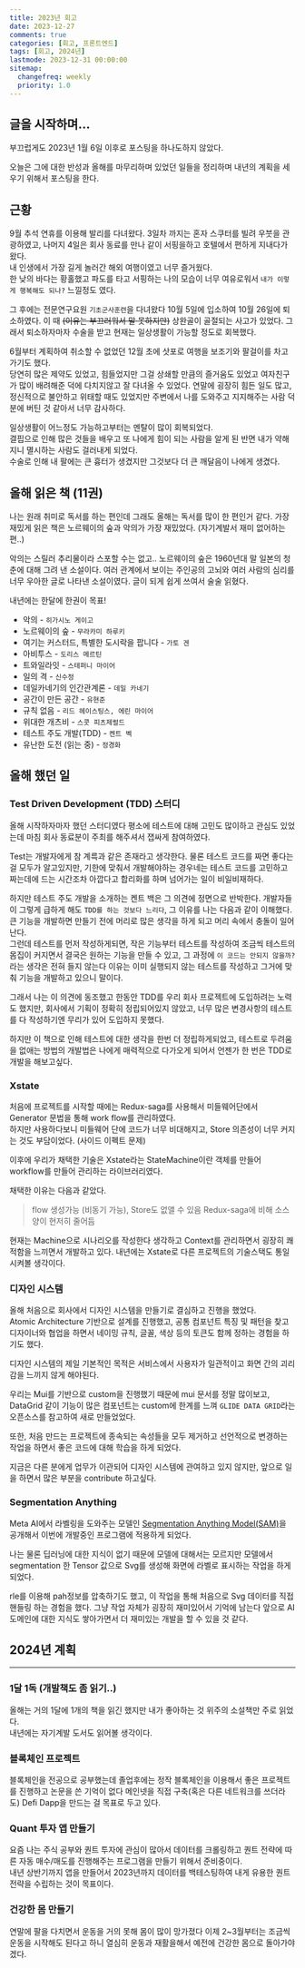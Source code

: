 ```yaml
---
title: 2023년 회고
date: 2023-12-27
comments: true
categories: [회고, 프론트엔드]
tags: [회고, 2024년]
lastmode: 2023-12-31 00:00:00
sitemap:
  changefreq: weekly
  priority: 1.0
---
```


## 글을 시작하며...

부끄럽게도 2023년 1월 6일 이후로 포스팅을 하나도하지 않았다.

오늘은 그에 대한 반성과 올해를 마무리하며 있었던 일들을 정리하며 내년의 계획을 세우기 위해서 포스팅을 한다.

## 근황

9월 추석 연휴를 이용해 발리를 다녀왔다. 3일차 까지는 혼자 스쿠터를 빌려 우붓을 관광하였고, 나머지 4일은 회사 동료를 만나 같이 서핑을하고 호텔에서 편하게 지내다가 왔다.  
내 인생에서 가장 길게 놀러간 해외 여행이였고 너무 즐거웠다.  
한 낮의 바다는 황홀했고 파도를 타고 서핑하는 나의 모습이 너무 여유로워서 `내가 이렇게 행복해도 되나?` 느낄정도 였다.

그 후에는 전문연구요원 `기초군사훈련`을 다녀왔다 10월 5일에 입소하여 10월 26일에 퇴소하였다.
이 때 ~~(이유는 부끄러워서 말 못하지만)~~ 상완골이 골절되는 사고가 있었다.
그래서 퇴소하자마자 수술을 받고 현재는 일상생활이 가능할 정도로 회복했다.

6월부터 계획하여 취소할 수 없었던 12월 초에 삿포로 여행을 보조기와 팔걸이를 차고 가기도 했다.  
당연히 많은 제약도 있었고, 힘들었지만 그걸 상쇄할 만큼의 즐거움도 있었고 여자친구가 많이 배려해준 덕에 다치지않고 잘 다녀올 수 있었다. 연말에 굉장히 힘든 일도 많고, 정신적으로 불안하고 위태할 때도 있었지만 주변에서 나를 도와주고 지지해주는 사람 덕분에 버틴 것 같아서 너무 감사하다.

일상생활이 어느정도 가능하고부터는 멘탈이 많이 회복되었다.  
결핍으로 인해 많은 것들을 배우고 또 나에게 힘이 되는 사람을 알게 된 반면 내가 약해지니 멸시하는 사람도 걸러내게 되었다.  
수술로 인해 내 팔에는 큰 흉터가 생겼지만 그것보다 더 큰 깨달음이 나에게 생겼다.

## 올해 읽은 책 (11권)

나는 원래 취미로 독서를 하는 편인데 그래도 올해는 독서를 많이 한 편인거 같다.
가장 재밌게 읽은 책은 노르웨이의 숲과 악의가 가장 재밌었다. (자기계발서 재미 없어하는 편..)

악의는 스릴러 추리물이라 스포할 수는 없고.. 노르웨이의 숲은 1960년대 말 일본의 청춘에 대해 그려 낸 소설이다. 여러 관계에서 보이는 주인공의 고뇌와 여러 사람의 심리를 너무 우아한 글로 나타낸 소설이였다. 글이 되게 쉽게 쓰여서 술술 읽혔다.

내년에는 한달에 한권이 목표!

- 악의 - `히가시노 게이고`
- 노르웨이의 숲 - `무라카미 하루키`
- 여기는 커스터드, 특별한 도시락을 팝니다 - `가토 겐`
- 아비투스 - `도리스 메르틴`
- 트와일라잇 - `스테퍼니 마이어`
- 일의 격 - `신수정`
- 데일카네기의 인간관계론 - `데일 카네기`
- 공간이 만든 공간 - `유현준`
- 규칙 없음 - `리드 헤이스팅스, 에린 마이어`
- 위대한 개츠비 - `스콧 피츠제럴드`
- 테스트 주도 개발(TDD) - `켄트 벡`
- 유난한 도전 (읽는 중) - `정경화`

## 올해 했던 일

### Test Driven Development (TDD) 스터디

올해 시작하자마자 했던 스터디였다 평소에 테스트에 대해 고민도 많이하고 관심도 있었는데 마침 회사 동료분이 주최를 해주셔서 잽싸게 참여하였다.

Test는 개발자에게 참 계륵과 같은 존재라고 생각한다. 물론 테스트 코드를 짜면 좋다는걸 모두가 알고있지만, 기한에 맞춰서 개발해야하는 경우네는 테스트 코드를 고민하고 짜는데에 드는 시간조차 아깝다고 합리화를 하며 넘어가는 일이 비일비재하다.

하지만 테스트 주도 개발을 소개하는 켄트 백은 그 의견에 정면으로 반박한다. 개발자들이 그렇게 급하게 해도 `TDD를 하는 것보다 느리다`, 그 이유를 나는 다음과 같이 이해했다.  
큰 기능을 개발하면 만들기 전에 머리로 많은 생각을 하게 되고 머리 속에서 충돌이 일어난다.  
그런데 테스트를 먼저 작성하게되면, 작은 기능부터 테스트를 작성하여 조금씩 테스트의 몸집이 커지면서 결국은 원하는 기능을 만들 수 있고, 그 과정에 `이 코드는 안되지 않을까?`라는 생각은 전혀 들지 않는다 이유는 이미 실행되지 않는 테스트를 작성하고 그거에 맞춰 기능을 개발하고 있으니 말이다.

그래서 나는 이 의견에 동조했고 한동안 TDD를 우리 회사 프로젝트에 도입하려는 노력도 했지만, 회사에서 기획이 정확히 정립되어있지 않았고, 너무 많은 변경사항의 테스트를 다 작성하기엔 무리가 있어 도입하지 못했다.

하지만 이 책으로 인해 테스트에 대한 생각을 한번 더 정립하게되었고, 테스트로 두려움을 없애는 방법의 개발법은 나에게 매력적으로 다가오게 되어서 언젠가 한 번은 TDD로 개발을 해보고싶다.

### Xstate

처음에 프로젝트를 시작할 때에는 Redux-saga를 사용해서 미들웨어단에서 Generator 문법을 통해 work flow를 관리하였다.  
하지만 사용하다보니 미들웨어 단에 코드가 너무 비대해지고, Store 의존성이 너무 커지는 것도 부담이었다. (사이드 이펙트 문제)

이후에 우리가 채택한 기술은 Xstate라는 StateMachine이란 객체를 만들어 workflow를 만들어 관리하는 라이브러리였다.

채택한 이유는 다음과 같았다.

> flow 생성가능 (비동기 가능), Store도 없앨 수 있음 Redux-saga에 비해 소스양이 현저히 줄어듬

현재는 Machine으로 시나리오를 작성한다 생각하고 Context를 관리하면서 굉장히 쾌적함을 느끼면서 개발하고 있다. 내년에는 Xstate로 다른 프로젝트의 기술스택도 통일 시켜볼 생각이다.

### 디자인 시스템

올해 처음으로 회사에서 디자인 시스템을 만들기로 결심하고 진행을 했었다.  
Atomic Architecture 기반으로 설계를 진행했고, 공통 컴포넌트 특징 및 패턴을 찾고 디자이너와 협업을 하면서 네이밍 규칙, 글꼴, 색상 등의 토큰도 함께 정하는 경험을 하기도 했다.

디자인 시스템의 제일 기본적인 목적은 서비스에서 사용자가 일관적이고 화면 간의 괴리감을 느끼지 않게 해야된다.

우리는 Mui를 기반으로 custom을 진행했기 때문에 mui 문서를 정말 많이보고, DataGrid 같이 기능이 많은 컴포넌트는 custom에 한계를 느껴 `GLIDE DATA GRID`라는 오픈소스를 참고하여 새로 만들었었다.

또한, 처음 만드는 프로젝트에 종속되는 속성들을 모두 제거하고 선언적으로 변경하는 작업을 하면서 좋은 코드에 대해 학습을 하게 되었다.

지금은 다른 분에게 업무가 이관되어 디자인 시스템에 관여하고 있지 않지만, 앞으로 일을 하면서 많은 부분을 contribute 하고싶다.

### Segmentation Anything

Meta AI에서 라벨링을 도와주는 모델인 [Segmentation Anything Model(SAM)](https://segment-anything.com/])을 공개해서 이번에 개발중인 프로그램에 적용하게 되었다.

나는 물론 딥러닝에 대한 지식이 없기 때문에 모델에 대해서는 모르지만 모델에서 segmentation 한 Tensor 값으로 Svg를 생성해 화면에 라벨로 표시하는 작업을 하게 되었다.

rle를 이용해 pah정보를 압축하기도 했고, 이 작업을 통해 처음으로 Svg 데이터를 직접 핸들링 하는 경험을 했다. 그냥 작업 자체가 굉장히 재미있어서 기억에 남는다 앞으로 AI 도메인에 대한 지식도 쌓아가면서 더 재미있는 개발을 할 수 있을 것 같다.

## 2024년 계획

---

### 1달 1독 (개발책도 좀 읽기..)

올해는 거의 1달에 1개의 책을 읽긴 했지만 내가 좋아하는 것 위주의 소설책만 주로 읽었다.  
내년에는 자기계발 도서도 읽어볼 생각이다.

### 블록체인 프로젝트

블록체인을 전공으로 공부했는데 졸업후에는 정작 블록체인을 이용해서 좋은 프로젝트를 진행하고 논문을 쓴 기억이 없다 메인넷을 직접 구축(혹은 다른 네트워크를 쓰더라도) Defi Dapp을 만드는 걸 목표로 두고 있다.

### Quant 투자 앱 만들기

요즘 나는 주식 공부와 퀀트 투자에 관심이 많아서 데이터를 크롤링하고 퀀트 전략에 따른 자동 매수/매도를 진행해주는 프로그램을 만들기 위해서 준비중이다.  
내년 상반기까지 앱을 만들어서 2023년까지 데이터를 백테스팅하여 내게 유용한 퀀트 전략을 수립하는 것이 목표이다.

### 건강한 몸 만들기

연말에 팔을 다치면서 운동을 거의 못해 몸이 많이 망가졌다 이제 2~3월부터는 조금씩 운동을 시작해도 된다고 하니 열심히 운동과 재활을해서 예전에 건강한 몸으로 돌아가야겠다.
